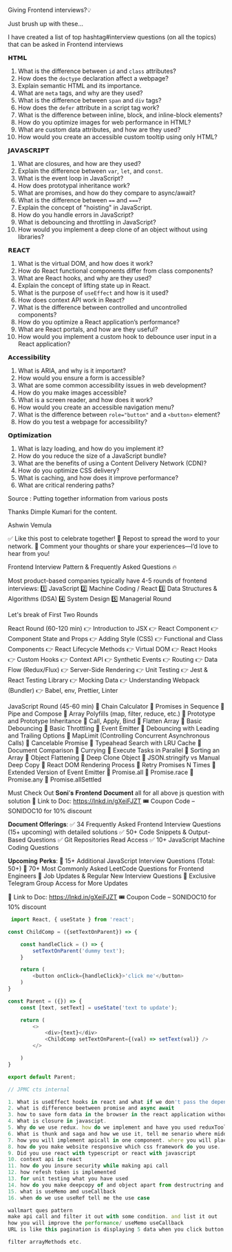 Giving Frontend interviews?💡

Just brush up with these...

I have created a list of top hashtag#interview questions (on all the topics) that can be asked in Frontend interviews 

𝗛𝗧𝗠𝗟
1. What is the difference between `id` and `class` attributes?
2. How does the `doctype` declaration affect a webpage?
3. Explain semantic HTML and its importance.
4. What are `meta` tags, and why are they used?
5. What is the difference between `span` and `div` tags?
6. How does the `defer` attribute in a script tag work?
7. What is the difference between inline, block, and inline-block elements?
8. How do you optimize images for web performance in HTML?
9. What are custom data attributes, and how are they used?
10. How would you create an accessible custom tooltip using only HTML?

𝗝𝗔𝗩𝗔𝗦𝗖𝗥𝗜𝗣𝗧
1. What are closures, and how are they used?
2. Explain the difference between `var`, `let`, and `const`.
3. What is the event loop in JavaScript?
4. How does prototypal inheritance work?
5. What are promises, and how do they compare to async/await?
6. What is the difference between `==` and `===`?
7. Explain the concept of "hoisting" in JavaScript.
8. How do you handle errors in JavaScript?
9. What is debouncing and throttling in JavaScript?
10. How would you implement a deep clone of an object without using libraries?

𝗥𝗘𝗔𝗖𝗧
1. What is the virtual DOM, and how does it work?
2. How do React functional components differ from class components?
3. What are React hooks, and why are they used?
4. Explain the concept of lifting state up in React.
5. What is the purpose of `useEffect` and how is it used?
6. How does context API work in React?
7. What is the difference between controlled and uncontrolled components?
8. How do you optimize a React application’s performance?
9. What are React portals, and how are they useful?
10. How would you implement a custom hook to debounce user input in a React application?

𝗔𝗰𝗰𝗲𝘀𝘀𝗶𝗯𝗶𝗹𝗶𝘁𝘆
1. What is ARIA, and why is it important?
2. How would you ensure a form is accessible?
3. What are some common accessibility issues in web development?
4. How do you make images accessible?
5. What is a screen reader, and how does it work?
6. How would you create an accessible navigation menu?
7. What is the difference between `role="button"` and a `<button>` element?
8. How do you test a webpage for accessibility?

𝗢𝗽𝘁𝗶𝗺𝗶𝘇𝗮𝘁𝗶𝗼𝗻
1. What is lazy loading, and how do you implement it?
2. How do you reduce the size of a JavaScript bundle?
3. What are the benefits of using a Content Delivery Network (CDN)?
4. How do you optimize CSS delivery?
5. What is caching, and how does it improve performance?
6. What are critical rendering paths?

Source : Putting together information from various posts 

Thanks Dimple Kumari for the content.

Ashwin Vemula


✅ Like this post to celebrate together!
🔁 Repost to spread the word to your network.
💬 Comment your thoughts or share your experiences—I’d love to hear from you!

Frontend Interview Pattern & Frequently Asked Questions 🔥

Most product-based companies typically have 4-5 rounds of frontend interviews:
 1️⃣ JavaScript
 2️⃣ Machine Coding / React
 3️⃣ Data Structures & Algorithms (DSA)
 4️⃣ System Design
 5️⃣ Managerial Round

Let's break of First Two Rounds

React Round (60-120 min)
 👉 Introduction to JSX
 👉 React Component
 👉 Component State and Props
 👉 Adding Style (CSS)
 👉 Functional and Class Components
 👉 React Lifecycle Methods
 👉 Virtual DOM
 👉 React Hooks
 👉 Custom Hooks
 👉 Context API
 👉 Synthetic Events
 👉 Routing
 👉 Data Flow (Redux/Flux)
 👉 Server-Side Rendering
 👉 Unit Testing
 👉 Jest & React Testing Library
 👉 Mocking Data
 👉 Understanding Webpack (Bundler)
 👉 Babel, env, Prettier, Linter

 JavaScript Round (45-60 min)
🍄 Chain Calculator
🍄 Promises in Sequence
🍄 Pipe and Compose
🍄 Array Polyfills (map, filter, reduce, etc.)
🍄 Prototype and Prototype Inheritance
🍄 Call, Apply, Bind
🍄 Flatten Array
🍄 Basic Debouncing
🍄 Basic Throttling
🍄 Event Emitter
🍄 Debouncing with Leading and Trailing Options
🍄 MapLimit (Controlling Concurrent Asynchronous Calls)
🍄 Cancelable Promise
🍄 Typeahead Search with LRU Cache
🍄 Document Comparison
🍄 Currying
🍄 Execute Tasks in Parallel
🍄 Sorting an Array 
🍄 Object Flattening
🍄 Deep Clone Object
🍄 JSON.stringify vs Manual Deep Copy
🍄 React DOM Rendering Process
🍄 Retry Promises N Times
🍄 Extended Version of Event Emitter
🍄 Promise.all
🍄 Promise.race
🍄 Promise.any
🍄 Promise.allSettled

Must Check Out 𝐒𝐨𝐧𝐢’𝐬 𝐅𝐫𝐨𝐧𝐭𝐞𝐧𝐝 𝐃𝐨𝐜𝐮𝐦𝐞𝐧𝐭 all for all above js question with solution
🔗 Link to Doc: https://lnkd.in/gXeiFJZT
🎟️ Coupon Code – SONIDOC10 for 10% discount

𝐃𝐨𝐜𝐮𝐦𝐞𝐧𝐭 𝐎𝐟𝐟𝐞𝐫𝐢𝐧𝐠𝐬:
✅ 34 Frequently Asked Frontend Interview Questions (15+ upcoming) with detailed solutions
✅ 50+ Code Snippets & Output-Based Questions
✅ Git Repositories Read Access
✅ 10+ JavaScript Machine Coding Questions

𝐔𝐩𝐜𝐨𝐦𝐢𝐧𝐠 𝐏𝐞𝐫𝐤𝐬:
🎯 15+ Additional JavaScript Interview Questions (Total: 50+)
🎯 70+ Most Commonly Asked LeetCode Questions for Frontend Engineers
🎯 Job Updates & Regular New Interview Questions
🎯 Exclusive Telegram Group Access for More Updates

🔗 Link to Doc: https://lnkd.in/gXeiFJZT
 🎟️ Coupon Code – SONIDOC10 for 10% discount
 
````js
 import React, { useState } from 'react';

const ChildComp = ({setTextOnParent}) => {

    const handleClick = () => {
        setTextOnParent('dummy text');
    }

    return (
        <button onClick={handleClick}>'click me'</button>
    )
}

const Parent = ({}) => {
    const [text, setText] = useState('text to update');

    return (
        <>
            <div>{text}</div>
            <ChildComp setTextOnParent={(val) => setText(val)} />
        </>

    )
}

export default Parent;

// JPMC cts internal

1. What is useEffect hooks in react and what if we don't pass the dependencies as second parameter
2. what is difference beetween promise and async await
3. how to save form data in the browser in the react application without calling api even when you close the browser data should be available
4. What is closure in javascipt.
5. Why do we use redux. how do we implement and have you used reduxToolkit
6. What is thunk and saga and how we use it, tell me senario where middleware used
7. how you will implement apicall in one component. where you will place api call and how many actions will be trigger if you dispatch an action from useEffect hooks.
8. how do you make website responsive which css framework do you use.
9. Did you use react with typescript or react with javascript
10. context api in react
11. how do you insure security while making api call
12. how refesh token is implemented 
13. for unit testing what you have used
14. how do you make deepcopy of and object apart from destructring and JSON.parse(JSON.stringyfy) any other method you could think. will it do deepcopy of nested object also?
15. what is useMemo amd useCallback
16. when do we use useRef tell me the use case

wallmart ques pattern
make api call and filter it out with some condition. and list it out
how you will improve the performance/ useMemo useCallback
URL is like this pagination is displaying 5 data when you click button what change will be there in the url like ?page=1&&size=10

filter arrayMethods etc. 


